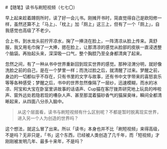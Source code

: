 #【随笔】读书与刷短视频（七七〇）

早上起来趁着蹲厕所时，读了好一会儿书。刚摊开书时，简直觉得自己是欧阳修一样，虽然还算不上「马上」、「枕上」加「厕上」这三上，但有了一个「厕上」，自我感觉也高级了不老少。

合上书，到水龙头前拧开凉水，掬了一捧浇在脸上，一阵清凉从脸上传来。真舒服，我又用毛巾掬了一大捧，摁在脸上，让那清凉的感觉从脸部的皮肤一直浸透整个脑袋。再抬起头来，深深吸一口气，整个胸腔乃至全身都清爽了起来。

忽然之间，有了一种从书中世界重新回到现实世界的感觉。那种泾渭分明，就好像洗脸之前的自己，是在一个梦里一样；而洗过脸之后，就清醒了过来。梦醒之前，身边的一切都似乎不存在，只有书里的文字与故事，还有书中文字带来的喜怒哀乐等等各种感受；梦醒之后，书中的世界忽然像隔了一层纱，迅速模糊，而水的冰凉、阿宝和大宝在卧室里讲故事的话语声、Cup猫在客厅拨弄研究地上玩具的哗啦声、窗外远处若隐若现的嘈杂人声、甚至那混着猫砂香气的猫屎臭味，瞬间全都清晰起来，从四面八分杀入脑中。

> 从这个层面看，读书与刷短视频有什么区别呢？不都是暂时脱离现实世界，进入另一个人为创造的世界吗？

这个想法，就这么冒了出来。所以「读书」本身也并不比「刷短视频」来得高级，不是吗？无非只是，「书」这个东西，已经被人类创造了几千年，而「短视频」才刚刚被发明几年、最多十来年，不是吗？